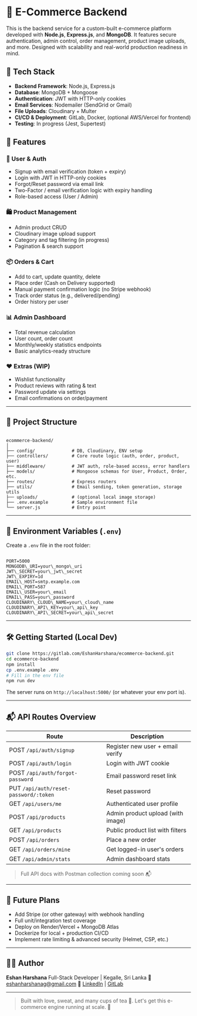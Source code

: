 # 🛒 E-Commerce Backend

This is the backend service for a custom-built e-commerce platform developed with **Node.js**, **Express.js**, and **MongoDB**. It features secure authentication, admin control, order management, product image uploads, and more. Designed with scalability and real-world production readiness in mind.

## 🔧 Tech Stack

- **Backend Framework**: Node.js, Express.js  
- **Database**: MongoDB + Mongoose  
- **Authentication**: JWT with HTTP-only cookies  
- **Email Services**: Nodemailer (SendGrid or Gmail)  
- **File Uploads**: Cloudinary + Multer  
- **CI/CD & Deployment**: GitLab, Docker, (optional AWS/Vercel for frontend)  
- **Testing**: In progress (Jest, Supertest)

## 🚀 Features

### 👤 User & Auth
- Signup with email verification (token + expiry)
- Login with JWT in HTTP-only cookies
- Forgot/Reset password via email link
- Two-Factor / email verification logic with expiry handling
- Role-based access (User / Admin)

### 🛍️ Product Management
- Admin product CRUD
- Cloudinary image upload support
- Category and tag filtering (in progress)
- Pagination & search support

### 📦 Orders & Cart
- Add to cart, update quantity, delete
- Place order (Cash on Delivery supported)
- Manual payment confirmation logic (no Stripe webhook)
- Track order status (e.g., delivered/pending)
- Order history per user

### 📊 Admin Dashboard
- Total revenue calculation
- User count, order count
- Monthly/weekly statistics endpoints
- Basic analytics-ready structure

### ❤️ Extras (WIP)
- Wishlist functionality
- Product reviews with rating & text
- Password update via settings
- Email confirmations on order/payment

---

## 📂 Project Structure

```

ecommerce-backend/
│
├── config/              # DB, Cloudinary, ENV setup
├── controllers/         # Core route logic (auth, order, product, user)
├── middleware/          # JWT auth, role-based access, error handlers
├── models/              # Mongoose schemas for User, Product, Order, etc.
├── routes/              # Express routers
├── utils/               # Email sending, token generation, storage utils
├── uploads/             # (optional local image storage)
├── .env.example         # Sample environment file
└── server.js            # Entry point

```

---

## 🧪 Environment Variables (`.env`)

Create a `.env` file in the root folder:

```

PORT=5000
MONGODB\_URI=your\_mongo\_uri
JWT\_SECRET=your\_jwt\_secret
JWT\_EXPIRY=1d
EMAIL\_HOST=smtp.example.com
EMAIL\_PORT=587
EMAIL\_USER=your\_email
EMAIL\_PASS=your\_password
CLOUDINARY\_CLOUD\_NAME=your\_cloud\_name
CLOUDINARY\_API\_KEY=your\_api\_key
CLOUDINARY\_API\_SECRET=your\_api\_secret

````

---

## 🛠️ Getting Started (Local Dev)

```bash
git clone https://gitlab.com/EshanHarshana/ecommerce-backend.git
cd ecommerce-backend
npm install
cp .env.example .env
# Fill in the env file
npm run dev
````

The server runs on `http://localhost:5000/` (or whatever your env port is).

---

## 📬 API Routes Overview

| Route                                 | Description                       |
| ------------------------------------- | --------------------------------- |
| POST `/api/auth/signup`               | Register new user + email verify  |
| POST `/api/auth/login`                | Login with JWT cookie             |
| POST `/api/auth/forgot-password`      | Email password reset link         |
| PUT `/api/auth/reset-password/:token` | Reset password                    |
| GET `/api/users/me`                   | Authenticated user profile        |
| POST `/api/products`                  | Admin product upload (with image) |
| GET `/api/products`                   | Public product list with filters  |
| POST `/api/orders`                    | Place a new order                 |
| GET `/api/orders/mine`                | Get logged-in user's orders       |
| GET `/api/admin/stats`                | Admin dashboard stats             |

> Full API docs with Postman collection coming soon 📬

---

## 🧠 Future Plans

* Add Stripe (or other gateway) with webhook handling
* Full unit/integration test coverage
* Deploy on Render/Vercel + MongoDB Atlas
* Dockerize for local + production CI/CD
* Implement rate limiting & advanced security (Helmet, CSP, etc.)

---

## 🧑‍💻 Author

**Eshan Harshana**
Full-Stack Developer | Kegalle, Sri Lanka
📧 [eshanharshanag@gmail.com](mailto:eshanharshanag@gmail.com)
🔗 [LinkedIn](https://linkedin.com/in/eshanharshana) | [GitLab](https://gitlab.com/EshanHarshana)

---

> Built with love, sweat, and many cups of tea 🍵.
> Let's get this e-commerce engine running at scale. 💸
